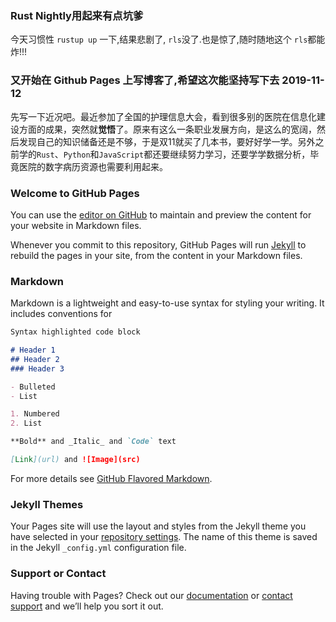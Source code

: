 ### Rust Nightly用起来有点坑爹

今天习惯性 `rustup up` 一下,结果悲剧了, `rls`没了.也是惊了,随时随地这个 `rls`都能炸!!!

### 又开始在 Github Pages 上写博客了,希望这次能坚持写下去 2019-11-12

先写一下近况吧。最近参加了全国的护理信息大会，看到很多别的医院在信息化建设方面的成果，突然就**觉悟**了。原来有这么一条职业发展方向，是这么的宽阔，然后发现自己的知识储备还是不够，于是双11就买了几本书，要好好学一学。另外之前学的`Rust`、`Python`和`JavaScript`都还要继续努力学习，还要学学数据分析，毕竟医院的数字病历资源也需要利用起来。

### Welcome to GitHub Pages

You can use the [editor on GitHub](https://github.com/HeilAsuka/heilasuka.github.io/edit/master/index.md) to maintain and preview the content for your website in Markdown files.

Whenever you commit to this repository, GitHub Pages will run [Jekyll](https://jekyllrb.com/) to rebuild the pages in your site, from the content in your Markdown files.

### Markdown

Markdown is a lightweight and easy-to-use syntax for styling your writing. It includes conventions for

```markdown
Syntax highlighted code block

# Header 1
## Header 2
### Header 3

- Bulleted
- List

1. Numbered
2. List

**Bold** and _Italic_ and `Code` text

[Link](url) and ![Image](src)
```

For more details see [GitHub Flavored Markdown](https://guides.github.com/features/mastering-markdown/).

### Jekyll Themes

Your Pages site will use the layout and styles from the Jekyll theme you have selected in your [repository settings](https://github.com/HeilAsuka/heilasuka.github.io/settings). The name of this theme is saved in the Jekyll `_config.yml` configuration file.

### Support or Contact

Having trouble with Pages? Check out our [documentation](https://help.github.com/categories/github-pages-basics/) or [contact support](https://github.com/contact) and we’ll help you sort it out.

